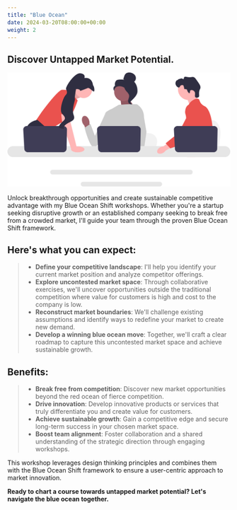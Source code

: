 ```yaml
---
title: "Blue Ocean"
date: 2024-03-20T08:00:00+00:00
weight: 2
---
```


## Discover Untapped Market Potential.

![Blue Ocean](/images/illustrations/undraw_engineering_team_a7n2.svg)

<!--more-->

Unlock breakthrough opportunities and create sustainable competitive advantage with my Blue Ocean Shift workshops. Whether you're a startup seeking disruptive growth or an established company seeking to break free from a crowded market, I'll guide your team through the proven Blue Ocean Shift framework.
  
## Here's what you can expect:

  > * **Define your competitive landscape**: I'll help you identify your current market position and analyze competitor offerings.
  > * **Explore uncontested market space**: Through collaborative exercises, we'll uncover opportunities outside the traditional competition where value for customers is high and cost to the company is low.
  > * **Reconstruct market boundaries**: We'll challenge existing assumptions and identify ways to redefine your market to create new demand.
  > * **Develop a winning blue ocean move**: Together, we'll craft a clear roadmap to capture this uncontested market space and achieve sustainable growth.

## Benefits:
  > * **Break free from competition**: Discover new market opportunities beyond the red ocean of fierce competition.
  > * **Drive innovation**: Develop innovative products or services that truly differentiate you and create value for customers.
  > * **Achieve sustainable growth**: Gain a competitive edge and secure long-term success in your chosen market space.
  > * **Boost team alignment**: Foster collaboration and a shared understanding of the strategic direction through engaging workshops.

This workshop leverages design thinking principles and combines them with the Blue Ocean Shift framework to ensure a user-centric approach to market innovation.

**Ready to chart a course towards untapped market potential? Let's navigate the blue ocean together.**
